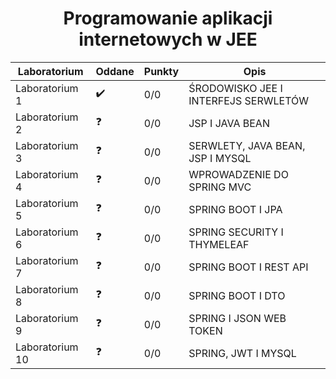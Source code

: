 <h1 align='center'> Programowanie aplikacji internetowych w JEE </h1>

<div align="center">
  
| Laboratorium | Oddane | Punkty | Opis |
| --- | --- | --- | --- |
| Laboratorium 1 | ✔️ | 0/0 | ŚRODOWISKO JEE I INTERFEJS SERWLETÓW |
| Laboratorium 2 | ❓ | 0/0 | JSP I JAVA BEAN |
| Laboratorium 3 | ❓ | 0/0 | SERWLETY, JAVA BEAN, JSP I MYSQL |
| Laboratorium 4 | ❓ | 0/0 | WPROWADZENIE DO SPRING MVC |
| Laboratorium 5 | ❓ | 0/0 | SPRING BOOT I JPA |
| Laboratorium 6 | ❓ | 0/0 | SPRING SECURITY I THYMELEAF |
| Laboratorium 7 | ❓ | 0/0 | SPRING BOOT I REST API |
| Laboratorium 8 | ❓ | 0/0 | SPRING BOOT I DTO |
| Laboratorium 9 | ❓ | 0/0 | SPRING I JSON WEB TOKEN |
| Laboratorium 10 | ❓ | 0/0 | SPRING, JWT I MYSQL |

</div>
